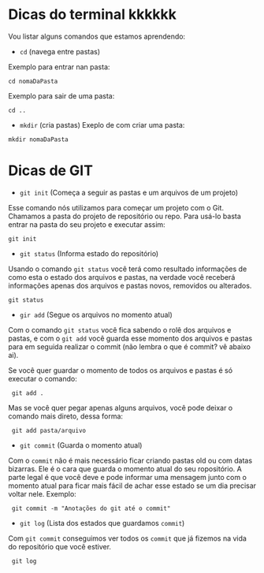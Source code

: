 # Dicas do terminal kkkkkk

Vou listar alguns comandos que estamos aprendendo:
- `cd` (navega entre pastas)

Exemplo para entrar nan pasta:
```
cd nomaDaPasta
```

Exemplo para sair de uma pasta:
```
cd ..
```

- `mkdir` (cria pastas)
Exeplo de com criar uma pasta:
```
mkdir nomaDaPasta
```


# Dicas de GIT 
 - `git init` (Começa a seguir as pastas e um arquivos de um projeto)

 Esse comando nós utilizamos para começar um projeto com o Git. Chamamos a pasta do projeto de repositório ou repo. Para usá-lo basta entrar  na pasta do seu projeto e executar assim:

 ```
 git init
 ```

- `git status` (Informa  estado do repositório)

Usando o comando `git status` você terá como resultado informações de como esta o estado dos arquivos e pastas, na verdade você receberá informações apenas dos arquivos e pastas novos, removidos ou alterados. 

 ```
 git status
 ```

- `gir add` (Segue os arquivos no momento atual)

Com o comando `git status` você fica sabendo o rolê dos arquivos e pastas, e com o `git add` você guarda esse momento dos arquivos e pastas para em seguida realizar o commit (não lembra o que é commit? vê abaixo ai).

Se você quer guardar o momento de todos os arquivos e pastas é só executar o comando:

```
 git add .
 ```


Mas se você quer pegar apenas alguns arquivos, você pode deixar o comando mais direto, dessa forma:

```
 git add pasta/arquivo
 ```

- `git commit` (Guarda o momento atual)

Com o `commit` não é mais necessário ficar criando pastas old ou com datas bizarras. Ele é o cara que guarda o momento atual do seu ropositório. A parte legal é que você deve e pode informar uma mensagem junto com o momento atual para ficar mais fácil de achar esse estado se um dia precisar voltar nele. Exemplo:

```
 git commit -m "Anotações do git até o commit"
 ```


- `git log` (Lista dos estados que guardamos `commit`)

Com `git commit` conseguimos ver todos os `commit` que já fizemos na vida do repositório que você estiver. 

```
 git log
 ```



